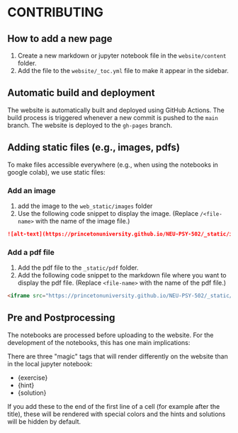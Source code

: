 # CONTRIBUTING

## How to add a new page

1. Create a new markdown or jupyter notebook file in the `website/content` folder.
2. Add the file to the `website/_toc.yml` file to make it appear in the sidebar.

## Automatic build and deployment

The website is automatically built and deployed using GitHub Actions. 
The build process is triggered whenever a new commit is pushed to the `main` branch. 
The website is deployed to the `gh-pages` branch.

## Adding static files (e.g., images, pdfs)

To make files accessible everywhere (e.g., when using the notebooks in google colab), we use static files:

### Add an image

1. add the image to the `web_static/images` folder
2. Use the following code snippet to display the image. (Replace `/<file-name>` with the name of the image file.)
```markdown
![alt-text](https://princetonuniversity.github.io/NEU-PSY-502/_static/images/<file-name>)
```

### Add a pdf file

1. Add the pdf file to the `_static/pdf` folder.
2. Add the following code snippet to the markdown file where you want to display the pdf file. (Replace `<file-name>` with the name of the pdf file.)
```markdown
<iframe src="https://princetonuniversity.github.io/NEU-PSY-502/_static/pdf/<file-name>" width="100%" height="600px"></iframe>
```

## Pre and Postprocessing

The notebooks are processed before uploading to the website. For the development of the notebooks, 
this has one main implications:

There are three "magic" tags that will render differently on the website than in the local jupyter notebook:

- {exercise}
- {hint}
- {solution}

If you add these to the end of the first line of a cell (for example after the title), these will be rendered with special colors and the hints and solutions will be hidden by default.






